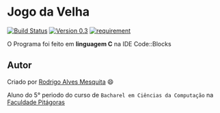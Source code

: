Jogo da Velha
===========
[![Build Status](https://img.shields.io/badge/build-passed-brightgreen.svg)](http://github.com/Rodrigo54/)
[![Version 0.3](https://img.shields.io/badge/version-0.3-blue.svg)](http://github.com/Rodrigo54/)
[![requirement](https://img.shields.io/badge/IDE-Code%3A%3ABlocks-orange.svg)](http://www.codeblocks.org/downloads)

O Programa foi feito em **linguagem C** na IDE Code::Blocks

## Autor

Criado por [Rodrigo Alves Mesquita](http://rodrigoalves.me) :smile:

Aluno do 5° periodo do curso de `Bacharel em Ciências da Computação` na [Faculdade Pitágoras](http://www.faculdadepitagoras.com.br/)
